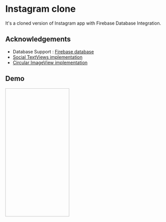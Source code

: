 
# Instagram clone

It's a cloned version of Instagram app with Firebase Database Integration.



## Acknowledgements

 - Database Support : [Firebase database](firebase.google.com)
 - [Social TextViews implementation](https://github.com/hendraanggrian/socialview)
 - [Circular ImageView implementation](https://github.com/hdodenhof/CircleImageView)
 

  
## Demo
<img data-canonical-src="https://user-images.githubusercontent.com/84462204/138424488-b7e22b52-dc8f-43c1-9c05-b763f1e0e71f.gif" width="200" height="400" />



  
